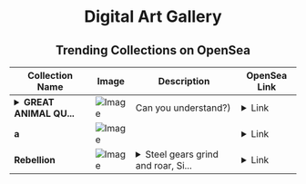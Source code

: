 <div align="center">

# Digital Art Gallery

## Trending Collections on OpenSea

| Collection Name                       | Image                                                                                     | Description                       | OpenSea Link                                                                                          |
|---------------------------------------|-------------------------------------------------------------------------------------------|-----------------------------------|--------------------------------------------------------------------------------------------------------|
| **<details><summary>GREAT ANIMAL QU...</summary>GREAT ANIMAL QUOTES</details>** | ![Image](https://i.seadn.io/s/raw/files/6c98b03775e412d19fe946ba156d0d9e.jpg?w=500&auto=format?w=200&auto=format) | Can you understand?) | <details><summary>Link</summary>[GREAT ANIMAL QUOTES](https://opensea.io/collection/great-animal-quotes)</details> |
| **a** | ![Image](https://i.seadn.io/s/raw/files/9c4b031d35d6ece37b5794a7169a0e1a.png?w=500&auto=format?w=200&auto=format) |  | <details><summary>Link</summary>[a](https://opensea.io/collection/a-984)</details> |
| **Rebellion** | ![Image](https://i.seadn.io/s/raw/files/3dcbc07c1d90cb24b35f64cf6c1bf335.jpg?w=500&auto=format?w=200&auto=format) | <details><summary>Steel gears grind and roar, Si...</summary>Steel gears grind and roar, Silent circuits pulse with might, Rebellion ignites.</details> | <details><summary>Link</summary>[Rebellion](https://opensea.io/collection/rebellion-20)</details> |

</div>